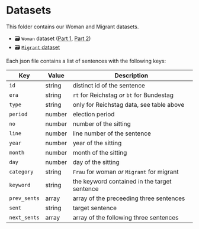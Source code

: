 # Datasets
This folder contains our Woman and Migrant datasets.
 * 🗃 `Woman` dataset ([Part 1](Frau1.json), [Part 2](Frau2.json))
 * 🗃 [`Migrant` dataset](Migrant.json)

Each json file contains a list of sentences with the following keys:

| Key          | Value  | Description                                  |
| -------------|--------|----------------------------------------------|
| `id`         | string | distinct id of the sentence                  |
| `era`        | string | `rt` for Reichstag _or_ `bt` for Bundestag   |
| `type`       | string | only for Reichstag data, see table above     |
| `period`     | number | election period                              |
| `no`         | number | number of the sitting                        |
| `line`       | number | line number of the sentence                  |
| `year`       | number | year of the sitting                          |
| `month`      | number | month of the sitting                         |
| `day`        | number | day of the sitting                           |
| `category`   | string | `Frau` for woman _or_ `Migrant` for migrant  |
| `keyword`    | string | the keyword contained in the target sentence |
| `prev_sents` | array  | array of the preceeding three sentences      |
| `sent`       | string | target sentence                              |
| `next_sents` | array  | array of the following three sentences       |
